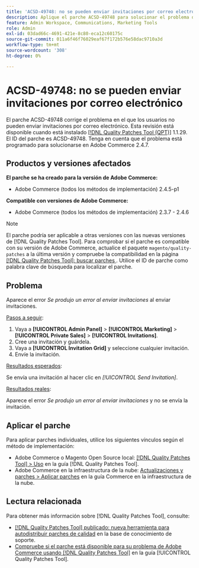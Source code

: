 ```yaml
---
title: 'ACSD-49748: no se pueden enviar invitaciones por correo electrónico'
description: Aplique el parche ACSD-49748 para solucionar el problema de Adobe Commerce en el que los usuarios no pueden enviar invitaciones por correo electrónico.
feature: Admin Workspace, Communications, Marketing Tools
role: Admin
exl-id: 03dad66c-4691-421e-8c80-eca12c60175c
source-git-commit: 011a6f46f76029eaf67f172b576e58dac9710a3d
workflow-type: tm+mt
source-wordcount: '308'
ht-degree: 0%

---
```


# ACSD-49748: no se pueden enviar invitaciones por correo electrónico

El parche ACSD-49748 corrige el problema en el que los usuarios no pueden enviar invitaciones por correo electrónico. Esta revisión está disponible cuando está instalado [[!DNL Quality Patches Tool (QPT)]](https://experienceleague.adobe.com/en/docs/commerce-operations/tools/quality-patches-tool/quality-patches-tool-to-self-serve-quality-patches) 1.1.29. El ID del parche es ACSD-49748. Tenga en cuenta que el problema está programado para solucionarse en Adobe Commerce 2.4.7.

## Productos y versiones afectados

**El parche se ha creado para la versión de Adobe Commerce:**

* Adobe Commerce (todos los métodos de implementación) 2.4.5-p1

**Compatible con versiones de Adobe Commerce:**

* Adobe Commerce (todos los métodos de implementación) 2.3.7 - 2.4.6

>[!NOTE]
>
>El parche podría ser aplicable a otras versiones con las nuevas versiones de [!DNL Quality Patches Tool]. Para comprobar si el parche es compatible con su versión de Adobe Commerce, actualice el paquete `magento/quality-patches` a la última versión y compruebe la compatibilidad en la página [[!DNL Quality Patches Tool]: buscar parches ](https://experienceleague.adobe.com/tools/commerce-quality-patches/index.html). Utilice el ID de parche como palabra clave de búsqueda para localizar el parche.

## Problema

Aparece el error *Se produjo un error al enviar invitaciones* al enviar invitaciones.

<u>Pasos a seguir</u>:

1. Vaya a **[!UICONTROL Admin Panel]** > **[!UICONTROL Marketing]** > **[!UICONTROL Private Sales]** > **[!UICONTROL Invitations]**.
1. Cree una invitación y guárdela.
1. Vaya a **[!UICONTROL Invitation Grid]** y seleccione cualquier invitación.
1. Envíe la invitación.

<u>Resultados esperados</u>:

Se envía una invitación al hacer clic en *[!UICONTROL Send Invitation]*.

<u>Resultados reales</u>:

Aparece el error *Se produjo un error al enviar invitaciones* y no se envía la invitación.

## Aplicar el parche

Para aplicar parches individuales, utilice los siguientes vínculos según el método de implementación:

* Adobe Commerce o Magento Open Source local: [[!DNL Quality Patches Tool] > Uso](/help/tools/quality-patches-tool/usage.md) en la guía [!DNL Quality Patches Tool].
* Adobe Commerce en la infraestructura de la nube: [Actualizaciones y parches > Aplicar parches](https://experienceleague.adobe.com/docs/commerce-cloud-service/user-guide/develop/upgrade/apply-patches.html) en la guía Commerce en la infraestructura de la nube.

## Lectura relacionada

Para obtener más información sobre [!DNL Quality Patches Tool], consulte:

* [[!DNL Quality Patches Tool] publicado: nueva herramienta para autodistribuir parches de calidad](https://experienceleague.adobe.com/en/docs/commerce-operations/tools/quality-patches-tool/quality-patches-tool-to-self-serve-quality-patches) en la base de conocimiento de soporte.
* [Compruebe si el parche está disponible para su problema de Adobe Commerce usando [!DNL Quality Patches Tool]](/help/tools/quality-patches-tool/patches-available-in-qpt/check-patch-for-magento-issue-with-magento-quality-patches.md) en la guía [!UICONTROL Quality Patches Tool].
